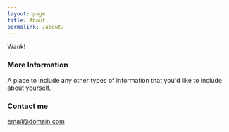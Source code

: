 ```yaml
---
layout: page
title: About
permalink: /about/
---
```


Wank! 

### More Information

A place to include any other types of information that you'd like to include about yourself.

### Contact me

[email@domain.com](mailto:email@domain.com)